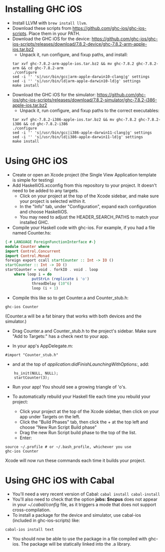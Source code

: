 # Installing GHC iOS

* Install LLVM with ```brew install llvm```.
* Download these scripts from https://github.com/ghc-ios/ghc-ios-scripts. Place them in your PATH.
* Download the GHC iOS for the device: https://github.com/ghc-ios/ghc-ios-scripts/releases/download/7.8.2-device/ghc-7.8.2-arm-apple-ios.tar.bz2
    * Unpack it, run configure, and fixup paths, and install:
    ```
    tar xvf ghc-7.8.2-arm-apple-ios.tar.bz2 && mv ghc-7.8.2 ghc-7.8.2-arm && cd ghc-7.8.2-arm
    ./configure
    sed -i '' 's|/usr/bin/gcc|arm-apple-darwin10-clang|g' settings
    sed -i '' 's|/usr/bin/ld|arm-apple-darwin10-ld|g' settings
    make install
    ```
* Download the GHC iOS for the simulator: https://github.com/ghc-ios/ghc-ios-scripts/releases/download/7.8.2-simulator/ghc-7.8.2-i386-apple-ios.tar.bz2
    * Unpack it, run configure, and fixup paths to the correct executables:
    ```
    tar xvf ghc-7.8.2-i386-apple-ios.tar.bz2 && mv ghc-7.8.2 ghc-7.8.2-i386 && cd ghc-7.8.2-i386
    ./configure
    sed -i '' 's|/usr/bin/gcc|i386-apple-darwin11-clang|g' settings
    sed -i '' 's|/usr/bin/ld|i386-apple-darwin11-ld|g' settings
    make install
    ```

# Using GHC iOS

* Create or open an Xcode project (the Single View Application template is simple for testing)
* Add HaskelliOS.xcconfig from this repository to your project. It doesn't need to be added to any targets.
    * Click on your project at the top of the Xcode sidebar, and make sure your project is selected within it.
    * In the "Info" tab, under "Configuration", expand each configuration and choose HaskelliOS.
    * You may need to adjust the HEADER_SEARCH_PATHS to match your installed GHC.
* Compile your Haskell code with ghc-ios. For example, if you had a file named Counter.hs:
```haskell
{-# LANGUAGE ForeignFunctionInterface #-}
module Counter where
import Control.Concurrent
import Control.Monad
foreign export ccall startCounter :: Int -> IO ()
startCounter :: Int -> IO ()
startCounter = void . forkIO . void . loop
    where loop i = do
            putStrLn (replicate i 'o')
            threadDelay (10^6)
            loop (i + 1)
```
* Compile this like so to get Counter.a and Counter_stub.h:
```
ghc-ios Counter
```
(Counter.a will be a fat binary that works with both devices and the simulator.)


* Drag Counter.a and Counter_stub.h to the project's sidebar. Make sure "Add to Targets:" has a check next to your app.


* In your app's AppDelegate.m:
```
#import "Counter_stub.h"
```
* and at the top of *application:didFinishLaunchingWithOptions:*, add:
```
    hs_init(NULL, NULL);
    startCounter(3);
```

* Run your app! You should see a growing triangle of 'o's.

* To automatically rebuild your Haskell file each time you rebuild your project:
   * Click your project at the top of the Xcode sidebar, then click on your app under Targets on the left.
   * Click the "Build Phases" tab, then click the + at the top left and choose "New Run Script Build phase"
   * Drag the new Run Script build phase to the top of the list.
   * Enter:
```
source ~/.profile # or ~/.bash_profile, whichever you use
ghc-ios Counter
```
Xcode will now run these commands each time it builds your project.

# Using GHC iOS with Cabal

* You'll need a very recent version of Cabal: ```cabal install cabal-install```
* You'll also need to check that the option **jobs: $ncpus** does not appear in your *~/.cabal/config* file, as it triggers a mode that does not support cross-compilation.
* To install a package for the device and simulator, use cabal-ios (included in ghc-ios-scripts) like:
```
cabal-ios install text
```
* You should now be able to use the package in a file compiled with ghc-ios. The package will be statically linked into the .a library.



